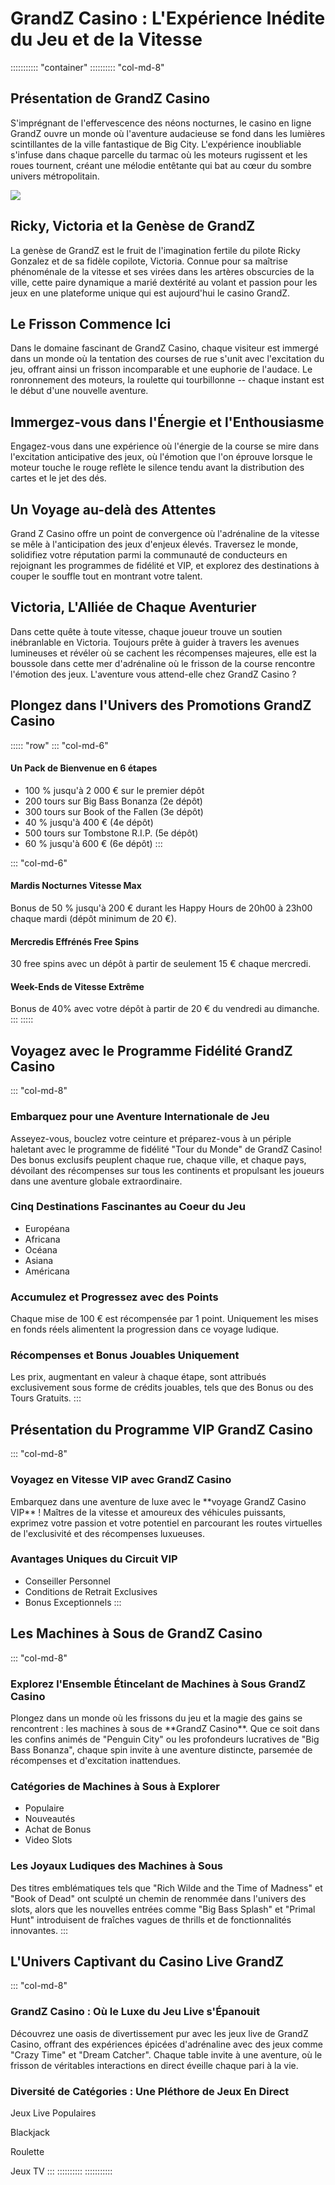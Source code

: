 # GrandZ Casino : L\'Expérience Inédite du Jeu et de la Vitesse

::::::::::: \"container\"
:::::::::: \"col-md-8\"
## Présentation de GrandZ Casino

S'imprégnant de l'effervescence des néons nocturnes, le casino en ligne
GrandZ ouvre un monde où l'aventure audacieuse se fond dans les lumières
scintillantes de la ville fantastique de Big City. L'expérience
inoubliable s'infuse dans chaque parcelle du tarmac où les moteurs
rugissent et les roues tournent, créant une mélodie entêtante qui bat au
cœur du sombre univers métropolitain.

[![](https://i.imgur.com/JJwkDm3.png)](https://traff.sbs/frcas)

## Ricky, Victoria et la Genèse de GrandZ

La genèse de GrandZ est le fruit de l'imagination fertile du pilote
Ricky Gonzalez et de sa fidèle copilote, Victoria. Connue pour sa
maîtrise phénoménale de la vitesse et ses virées dans les artères
obscurcies de la ville, cette paire dynamique a marié dextérité au
volant et passion pour les jeux en une plateforme unique qui est
aujourd'hui le casino GrandZ.

## Le Frisson Commence Ici

Dans le domaine fascinant de GrandZ Casino, chaque visiteur est immergé
dans un monde où la tentation des courses de rue s'unit avec
l'excitation du jeu, offrant ainsi un frisson incomparable et une
euphorie de l'audace. Le ronronnement des moteurs, la roulette qui
tourbillonne -- chaque instant est le début d'une nouvelle aventure.

## Immergez-vous dans l'Énergie et l'Enthousiasme

Engagez-vous dans une expérience où l'énergie de la course se mire dans
l'excitation anticipative des jeux, où l'émotion que l'on éprouve
lorsque le moteur touche le rouge reflète le silence tendu avant la
distribution des cartes et le jet des dés.

## Un Voyage au-delà des Attentes

Grand Z Casino offre un point de convergence où l'adrénaline de la
vitesse se mêle à l'anticipation des jeux d'enjeux élevés. Traversez le
monde, solidifiez votre réputation parmi la communauté de conducteurs en
rejoignant les programmes de fidélité et VIP, et explorez des
destinations à couper le souffle tout en montrant votre talent.

## Victoria, L'Alliée de Chaque Aventurier

Dans cette quête à toute vitesse, chaque joueur trouve un soutien
inébranlable en Victoria. Toujours prête à guider à travers les avenues
lumineuses et révéler où se cachent les récompenses majeures, elle est
la boussole dans cette mer d'adrénaline où le frisson de la course
rencontre l'émotion des jeux. L'aventure vous attend-elle chez GrandZ
Casino ?

## Plongez dans l'Univers des Promotions GrandZ Casino

::::: \"row\"
::: \"col-md-6\"
#### Un Pack de Bienvenue en 6 étapes

-   100 % jusqu'à 2 000 € sur le premier dépôt
-   200 tours sur Big Bass Bonanza (2e dépôt)
-   300 tours sur Book of the Fallen (3e dépôt)
-   40 % jusqu'à 400 € (4e dépôt)
-   500 tours sur Tombstone R.I.P. (5e dépôt)
-   60 % jusqu'à 600 € (6e dépôt)
:::

::: \"col-md-6\"
#### Mardis Nocturnes Vitesse Max

Bonus de 50 % jusqu'à 200 € durant les Happy Hours de 20h00 à 23h00
chaque mardi (dépôt minimum de 20 €).

#### Mercredis Effrénés Free Spins

30 free spins avec un dépôt à partir de seulement 15 € chaque mercredi.

#### Week-Ends de Vitesse Extrême

Bonus de 40% avec votre dépôt à partir de 20 € du vendredi au dimanche.
:::
:::::

## Voyagez avec le Programme Fidélité GrandZ Casino

::: \"col-md-8\"
### Embarquez pour une Aventure Internationale de Jeu

Asseyez-vous, bouclez votre ceinture et préparez-vous à un périple
haletant avec le programme de fidélité "Tour du Monde" de GrandZ Casino!
Des bonus exclusifs peuplent chaque rue, chaque ville, et chaque pays,
dévoilant des récompenses sur tous les continents et propulsant les
joueurs dans une aventure globale extraordinaire.

### Cinq Destinations Fascinantes au Coeur du Jeu

-   Européana
-   Africana
-   Océana
-   Asiana
-   Américana

### Accumulez et Progressez avec des Points

Chaque mise de 100 € est récompensée par 1 point. Uniquement les mises
en fonds réels alimentent la progression dans ce voyage ludique.

### Récompenses et Bonus Jouables Uniquement

Les prix, augmentant en valeur à chaque étape, sont attribués
exclusivement sous forme de crédits jouables, tels que des Bonus ou des
Tours Gratuits.
:::

## Présentation du Programme VIP GrandZ Casino

::: \"col-md-8\"
### Voyagez en Vitesse VIP avec GrandZ Casino

Embarquez dans une aventure de luxe avec le \*\*voyage GrandZ Casino
VIP\*\* ! Maîtres de la vitesse et amoureux des véhicules puissants,
exprimez votre passion et votre potentiel en parcourant les routes
virtuelles de l'exclusivité et des récompenses luxueuses.

### Avantages Uniques du Circuit VIP

-   Conseiller Personnel
-   Conditions de Retrait Exclusives
-   Bonus Exceptionnels
:::

## Les Machines à Sous de GrandZ Casino

::: \"col-md-8\"
### Explorez l'Ensemble Étincelant de Machines à Sous GrandZ Casino

Plongez dans un monde où les frissons du jeu et la magie des gains se
rencontrent : les machines à sous de \*\*GrandZ Casino\*\*. Que ce soit
dans les confins animés de "Penguin City" ou les profondeurs lucratives
de "Big Bass Bonanza", chaque spin invite à une aventure distincte,
parsemée de récompenses et d'excitation inattendues.

### Catégories de Machines à Sous à Explorer

-   Populaire
-   Nouveautés
-   Achat de Bonus
-   Video Slots

### Les Joyaux Ludiques des Machines à Sous

Des titres emblématiques tels que "Rich Wilde and the Time of Madness"
et "Book of Dead" ont sculpté un chemin de renommée dans l'univers des
slots, alors que les nouvelles entrées comme "Big Bass Splash" et
"Primal Hunt" introduisent de fraîches vagues de thrills et de
fonctionnalités innovantes.
:::

## L'Univers Captivant du Casino Live GrandZ

::: \"col-md-8\"
### GrandZ Casino : Où le Luxe du Jeu Live s'Épanouit

Découvrez une oasis de divertissement pur avec les jeux live de GrandZ
Casino, offrant des expériences épicées d'adrénaline avec des jeux comme
"Crazy Time" et "Dream Catcher". Chaque table invite à une aventure, où
le frisson de véritables interactions en direct éveille chaque pari à la
vie.

### Diversité de Catégories : Une Pléthore de Jeux En Direct

Jeux Live Populaires

Blackjack

Roulette

Jeux TV
:::
::::::::::
:::::::::::

